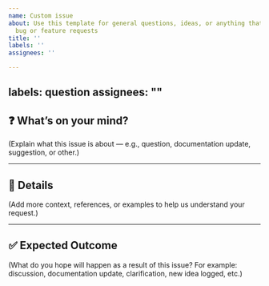 ```yaml
---
name: Custom issue
about: Use this template for general questions, ideas, or anything that doesn’t fit
  bug or feature requests
title: ''
labels: ''
assignees: ''

---
```


labels: question
assignees: ""
---

## ❓ What’s on your mind?
(Explain what this issue is about — e.g., question, documentation update, suggestion, or other.)

---

## 📖 Details
(Add more context, references, or examples to help us understand your request.)

---

## ✅ Expected Outcome
(What do you hope will happen as a result of this issue? For example: discussion, documentation update, clarification, new idea logged, etc.)
